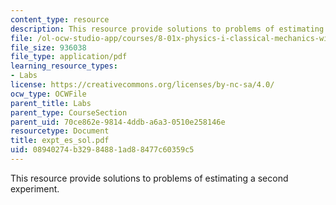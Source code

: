 ```yaml
---
content_type: resource
description: This resource provide solutions to problems of estimating a second experiment.
file: /ol-ocw-studio-app/courses/8-01x-physics-i-classical-mechanics-with-an-experimental-focus-fall-2002/08940274b32984881ad88477c60359c5_expt_es_sol.pdf
file_size: 936038
file_type: application/pdf
learning_resource_types:
- Labs
license: https://creativecommons.org/licenses/by-nc-sa/4.0/
ocw_type: OCWFile
parent_title: Labs
parent_type: CourseSection
parent_uid: 70ce862e-9814-4ddb-a6a3-0510e258146e
resourcetype: Document
title: expt_es_sol.pdf
uid: 08940274-b329-8488-1ad8-8477c60359c5
---
```

This resource provide solutions to problems of estimating a second experiment.